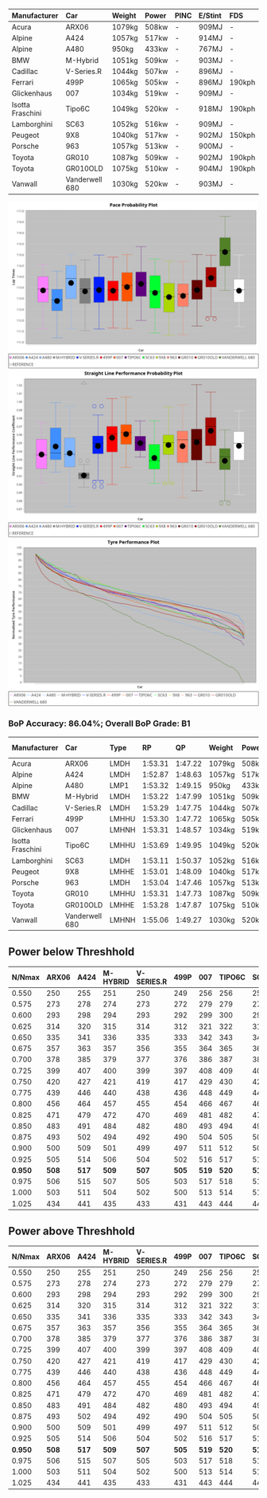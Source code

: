 | Manufacturer     | Car            | Weight | Power | PINC    | E/Stint | FDS     |
|:-|:-|:-|:-|:-|:-|:-|
| Acura            | ARX06          | 1079kg | 508kw |    -    | 909MJ   |    -    |
| Alpine           | A424           | 1057kg | 517kw |    -    | 914MJ   |    -    |
| Alpine           | A480           | 950kg  | 433kw |    -    | 767MJ   |    -    |
| BMW              | M-Hybrid       | 1051kg | 509kw |    -    | 903MJ   |    -    |
| Cadillac         | V-Series.R     | 1044kg | 507kw |    -    | 896MJ   |    -    |
| Ferrari          | 499P           | 1065kg | 505kw |    -    | 896MJ   | 190kph  |
| Glickenhaus      | 007            | 1034kg | 519kw |    -    | 909MJ   |    -    |
| Isotta Fraschini | Tipo6C         | 1049kg | 520kw |    -    | 918MJ   | 190kph  |
| Lamborghini      | SC63           | 1052kg | 516kw |    -    | 909MJ   |    -    |
| Peugeot          | 9X8            | 1040kg | 517kw |    -    | 902MJ   | 150kph  |
| Porsche          | 963            | 1057kg | 513kw |    -    | 900MJ   |    -    |
| Toyota           | GR010          | 1087kg | 509kw |    -    | 902MJ   | 190kph  |
| Toyota           | GR010OLD       | 1075kg | 510kw |    -    | 904MJ   | 190kph  |
| Vanwall          | Vanderwell 680 | 1030kg | 520kw |    -    | 903MJ   |    -    |

![PACECHART](./IMG/ACOMETHOD.png)
![STRAIGHTLINEPERFORMANCECHART](./IMG/ACOMETHOD_sp.png)
![TYREPERFORMANCECHART](./IMG/ACOMETHOD_tw.png)

### BoP Accuracy: 86.04%; Overall BoP Grade: B1
| Manufacturer     | Car            | Type  | RP      | QP      | Weight | Power¹ | Threshhold | PINC    | Power² | E/Stint | AVG Vmax  | FDS     | RDLC | L/Stint | BOP-Grade | Model Accuracy | Model Points | Match%  |
|:-|:-|:-|:-|:-|:-|:-|:-|:-|:-|:-|:-|:-|:-|:-|:-|:-|:-|:-|
| Acura            | ARX06          | LMDH  | 1:53.31 | 1:47.22 | 1079kg | 508kw  | 210.0kph   |    -    | 508kw  |  909MJ  | 275.09kph |    -    | 0.99 | 35      | +B1       | 100.00%        | 995          | 88.35%  |
| Alpine           | A424           | LMDH  | 1:52.87 | 1:48.63 | 1057kg | 517kw  | 210.0kph   |    -    | 517kw  |  914MJ  | 278.42kph |    -    | 1.00 | 35      | +C2       | 100.00%        | 642          | 72.59%  |
| Alpine           | A480           | LMP1  | 1:53.32 | 1:49.15 |  950kg | 433kw  | 210.0kph   |    -    | 433kw  |  767MJ  | 275.37kph |    -    | 0.97 | 32      | ~A1       | 60.26%         | 849          | 100.00% |
| BMW              | M-Hybrid       | LMDH  | 1:53.22 | 1:47.99 | 1051kg | 509kw  | 210.0kph   |    -    | 509kw  |  903MJ  | 273.75kph |    -    | 1.01 | 35      | -A2       | 100.00%        | 1714         | 91.97%  |
| Cadillac         | V-Series.R     | LMDH  | 1:53.29 | 1:47.75 | 1044kg | 507kw  | 210.0kph   |    -    | 507kw  |  896MJ  | 277.72kph |    -    | 1.01 | 35      | ~A1       | 98.95%         | 2271         | 98.92%  |
| Ferrari          | 499P           | LMHHU | 1:53.30 | 1:47.72 | 1065kg | 505kw  | 210.0kph   |    -    | 505kw  |  896MJ  | 278.40kph | 190kph  | 1.03 | 35      | ~A1       | 99.93%         | 2718         | 96.65%  |
| Glickenhaus      | 007            | LMHNH | 1:53.31 | 1:48.57 | 1034kg | 519kw  | 210.0kph   |    -    | 519kw  |  909MJ  | 281.96kph |    -    | 0.95 | 35      | ~A1       | 96.34%         | 1634         | 100.00% |
| Isotta Fraschini | Tipo6C         | LMHHU | 1:53.69 | 1:49.95 | 1049kg | 520kw  | 210.0kph   |    -    | 520kw  |  918MJ  | 279.69kph | 190kph  | 1.06 | 35      | +D2       | 92.36%         | 133          | 60.64%  |
| Lamborghini      | SC63           | LMDH  | 1:53.11 | 1:50.37 | 1052kg | 516kw  | 210.0kph   |    -    | 516kw  |  909MJ  | 276.53kph |    -    | 1.04 | 35      | -A2       | 96.54%         | 418          | 92.06%  |
| Peugeot          | 9X8            | LMHHE | 1:53.01 | 1:48.09 | 1040kg | 517kw  | 210.0kph   |    -    | 517kw  |  902MJ  | 278.78kph | 150kph  | 1.02 | 35      | -A2       | 88.68%         | 2617         | 91.27%  |
| Porsche          | 963            | LMDH  | 1:53.04 | 1:47.46 | 1057kg | 513kw  | 210.0kph   |    -    | 513kw  |  900MJ  | 278.10kph |    -    | 1.00 | 35      | -B1       | 99.98%         | 6168         | 86.43%  |
| Toyota           | GR010          | LMHHU | 1:53.31 | 1:47.73 | 1087kg | 509kw  | 210.0kph   |    -    | 509kw  |  902MJ  | 277.00kph | 190kph  | 1.00 | 35      | ~A1       | 98.53%         | 3557         | 100.00% |
| Toyota           | GR010OLD       | LMHHE | 1:53.28 | 1:47.87 | 1075kg | 510kw  | 210.0kph   |    -    | 510kw  |  904MJ  | 279.66kph | 190kph  | 1.01 | 35      | ~A1       | 92.01%         | 1427         | 100.00% |
| Vanwall          | Vanderwell 680 | LMHNH | 1:55.06 | 1:49.27 | 1030kg | 520kw  | 210.0kph   |    -    | 520kw  |  903MJ  | 276.76kph |    -    | 1.01 | 35      | +Ω1       | 94.62%         | 633          | 25.69%  |

## Power below Threshhold
| N/Nmax    | ARX06   | A424    | M-HYBRID | V-SERIES.R | 499P    | 007     | TIPO6C  | SC63    | 9X8     | 963     | GR010   | GR010OLD | VANDERWELL 680 | ​     | RPM      | A480    |
|:-|:-|:-|:-|:-|:-|:-|:-|:-|:-|:-|:-|:-|:-|:-|:-|:-|
|  0.550    |  250    |  255    |  251     |  250       |  249    |  256    |  256    |  254    |  255    |  253    |  251    |  251     |  256           |  ​    |   --     |   -     |
|  0.575    |  273    |  278    |  274     |  273       |  272    |  279    |  279    |  277    |  278    |  276    |  274    |  274     |  279           |  ​    |   --     |   -     |
|  0.600    |  293    |  298    |  294     |  293       |  292    |  299    |  300    |  298    |  298    |  296    |  294    |  295     |  300           |  ​    |   --     |   -     |
|  0.625    |  314    |  320    |  315     |  314       |  312    |  321    |  322    |  319    |  320    |  317    |  315    |  316     |  322           |  ​    |   --     |   -     |
|  0.650    |  335    |  341    |  336     |  335       |  333    |  342    |  343    |  340    |  341    |  338    |  336    |  337     |  343           |  ​    |   --     |   -     |
|  0.675    |  357    |  363    |  357     |  356       |  355    |  364    |  365    |  362    |  363    |  360    |  357    |  358     |  365           |  ​    |   --     |   -     |
|  0.700    |  378    |  385    |  379     |  377       |  376    |  386    |  387    |  384    |  385    |  382    |  379    |  380     |  387           |  ​    |   --     |   -     |
|  0.725    |  399    |  407    |  400     |  399       |  397    |  408    |  409    |  406    |  407    |  403    |  400    |  401     |  409           |  ​    |   --     |   -     |
|  0.750    |  420    |  427    |  421     |  419       |  417    |  429    |  430    |  427    |  427    |  424    |  421    |  422     |  430           |  ​    |   --     |   -     |
|  0.775    |  439    |  446    |  440     |  438       |  436    |  448    |  449    |  446    |  446    |  443    |  440    |  441     |  449           |  ​    |  5000    |  254    |
|  0.800    |  456    |  464    |  457     |  455       |  454    |  466    |  467    |  463    |  464    |  461    |  457    |  458     |  467           |  ​    |  5500    |  300    |
|  0.825    |  471    |  479    |  472     |  470       |  469    |  481    |  482    |  478    |  479    |  476    |  472    |  473     |  482           |  ​    |  6000    |  335    |
|  0.850    |  483    |  491    |  484     |  482       |  480    |  493    |  494    |  490    |  491    |  487    |  484    |  485     |  494           |  ​    |  6500    |  379    |
|  0.875    |  493    |  502    |  494     |  492       |  490    |  504    |  505    |  501    |  502    |  498    |  494    |  495     |  505           |  ​    |  7000    |  423    |
|  0.900    |  500    |  509    |  501     |  499       |  497    |  511    |  512    |  508    |  509    |  505    |  501    |  502     |  512           |  ​    |  7500    |  434    |
|  0.925    |  505    |  514    |  506     |  504       |  502    |  516    |  517    |  513    |  514    |  510    |  506    |  507     |  517           |  ​    |  8000    |  430    |
| **0.950** | **508** | **517** | **509**  | **507**    | **505** | **519** | **520** | **516** | **517** | **513** | **509** | **510**  | **520**        | **​** | **8500** | **433** |
|  0.975    |  506    |  515    |  507     |  505       |  503    |  517    |  518    |  514    |  515    |  511    |  507    |  508     |  518           |  ​    |  9000    |  217    |
|  1.000    |  503    |  511    |  504     |  502       |  500    |  513    |  514    |  510    |  511    |  507    |  504    |  505     |  514           |  ​    |   --     |   -     |
|  1.025    |  434    |  441    |  435     |  433       |  431    |  443    |  444    |  441    |  441    |  438    |  435    |  436     |  444           |  ​    |   --     |   -     |

## Power above Threshhold
| N/Nmax    | ARX06   | A424    | M-HYBRID | V-SERIES.R | 499P    | 007     | TIPO6C  | SC63    | 9X8     | 963     | GR010   | GR010OLD | VANDERWELL 680 | ​     | RPM      | A480    |
|:-|:-|:-|:-|:-|:-|:-|:-|:-|:-|:-|:-|:-|:-|:-|:-|:-|
|  0.550    |  250    |  255    |  251     |  250       |  249    |  256    |  256    |  254    |  255    |  253    |  251    |  251     |  256           |  ​    |   --     |   -     |
|  0.575    |  273    |  278    |  274     |  273       |  272    |  279    |  279    |  277    |  278    |  276    |  274    |  274     |  279           |  ​    |   --     |   -     |
|  0.600    |  293    |  298    |  294     |  293       |  292    |  299    |  300    |  298    |  298    |  296    |  294    |  295     |  300           |  ​    |   --     |   -     |
|  0.625    |  314    |  320    |  315     |  314       |  312    |  321    |  322    |  319    |  320    |  317    |  315    |  316     |  322           |  ​    |   --     |   -     |
|  0.650    |  335    |  341    |  336     |  335       |  333    |  342    |  343    |  340    |  341    |  338    |  336    |  337     |  343           |  ​    |   --     |   -     |
|  0.675    |  357    |  363    |  357     |  356       |  355    |  364    |  365    |  362    |  363    |  360    |  357    |  358     |  365           |  ​    |   --     |   -     |
|  0.700    |  378    |  385    |  379     |  377       |  376    |  386    |  387    |  384    |  385    |  382    |  379    |  380     |  387           |  ​    |   --     |   -     |
|  0.725    |  399    |  407    |  400     |  399       |  397    |  408    |  409    |  406    |  407    |  403    |  400    |  401     |  409           |  ​    |   --     |   -     |
|  0.750    |  420    |  427    |  421     |  419       |  417    |  429    |  430    |  427    |  427    |  424    |  421    |  422     |  430           |  ​    |   --     |   -     |
|  0.775    |  439    |  446    |  440     |  438       |  436    |  448    |  449    |  446    |  446    |  443    |  440    |  441     |  449           |  ​    |  5000    |  254    |
|  0.800    |  456    |  464    |  457     |  455       |  454    |  466    |  467    |  463    |  464    |  461    |  457    |  458     |  467           |  ​    |  5500    |  300    |
|  0.825    |  471    |  479    |  472     |  470       |  469    |  481    |  482    |  478    |  479    |  476    |  472    |  473     |  482           |  ​    |  6000    |  335    |
|  0.850    |  483    |  491    |  484     |  482       |  480    |  493    |  494    |  490    |  491    |  487    |  484    |  485     |  494           |  ​    |  6500    |  379    |
|  0.875    |  493    |  502    |  494     |  492       |  490    |  504    |  505    |  501    |  502    |  498    |  494    |  495     |  505           |  ​    |  7000    |  423    |
|  0.900    |  500    |  509    |  501     |  499       |  497    |  511    |  512    |  508    |  509    |  505    |  501    |  502     |  512           |  ​    |  7500    |  434    |
|  0.925    |  505    |  514    |  506     |  504       |  502    |  516    |  517    |  513    |  514    |  510    |  506    |  507     |  517           |  ​    |  8000    |  430    |
| **0.950** | **508** | **517** | **509**  | **507**    | **505** | **519** | **520** | **516** | **517** | **513** | **509** | **510**  | **520**        | **​** | **8500** | **433** |
|  0.975    |  506    |  515    |  507     |  505       |  503    |  517    |  518    |  514    |  515    |  511    |  507    |  508     |  518           |  ​    |  9000    |  217    |
|  1.000    |  503    |  511    |  504     |  502       |  500    |  513    |  514    |  510    |  511    |  507    |  504    |  505     |  514           |  ​    |   --     |   -     |
|  1.025    |  434    |  441    |  435     |  433       |  431    |  443    |  444    |  441    |  441    |  438    |  435    |  436     |  444           |  ​    |   --     |   -     |
